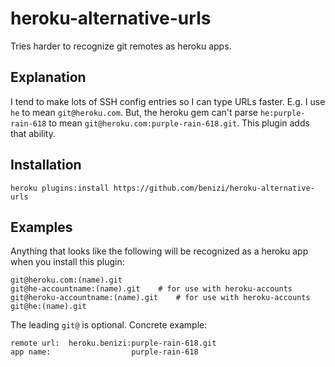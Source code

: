 # heroku-alternative-urls

Tries harder to recognize git remotes as heroku apps.

## Explanation

I tend to make lots of SSH config entries so I can type URLs faster.  E.g. I
use `he` to mean `git@heroku.com`.  But, the heroku gem can't parse
`he:purple-rain-618` to mean `git@heroku.com:purple-rain-618.git`.  This plugin
adds that ability.

## Installation

    heroku plugins:install https://github.com/benizi/heroku-alternative-urls

## Examples

Anything that looks like the following will be recognized as a heroku app when
you install this plugin:

    git@heroku.com:(name).git
    git@he-accountname:(name).git    # for use with heroku-accounts
    git@heroku-accountname:(name).git    # for use with heroku-accounts
    git@he:(name).git

The leading `git@` is optional.  Concrete example:

    remote url:  heroku.benizi:purple-rain-618.git
    app name:                  purple-rain-618
